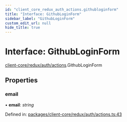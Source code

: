 ```yaml
---
id: "client_core_redux_auth_actions.githubloginform"
title: "Interface: GithubLoginForm"
sidebar_label: "GithubLoginForm"
custom_edit_url: null
hide_title: true
---
```


# Interface: GithubLoginForm

[client-core/redux/auth/actions](../modules/client_core_redux_auth_actions.md).GithubLoginForm

## Properties

### email

• **email**: *string*

Defined in: [packages/client-core/redux/auth/actions.ts:43](https://github.com/xr3ngine/xr3ngine/blob/9d253dc38/packages/client-core/redux/auth/actions.ts#L43)

